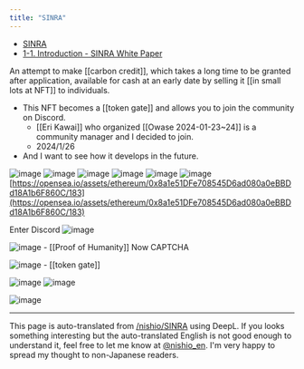 ```yaml
---
title: "SINRA"
---
```


- [SINRA](https://sinra.app/jp)
- [1-1. Introduction - SINRA White Paper](https://paramita-inc.gitbook.io/sinra/v/japanese/1.-introduction/1-1-hajimeni)

An attempt to make [[carbon credit]], which takes a long time to be granted after application, available for cash at an early date by selling it [[in small lots at NFT]] to individuals.
- This NFT becomes a [[token gate]] and allows you to join the community on Discord.
    - [[Eri Kawai]] who organized [[Owase 2024-01-23~24]] is a community manager and I decided to join.
    - 2024/1/26
- And I want to see how it develops in the future.

![image](https://gyazo.com/29a40f3143af47c773dc4035386eb89d/thumb/1000)
![image](https://gyazo.com/6145a40b5f87ddedd7c14a3adf318bcf/thumb/1000)
![image](https://gyazo.com/5ff3faa49beb89628f1be36a7c38b7e1/thumb/1000)
![image](https://gyazo.com/f7d557b8d212249553c0b947c4eba337/thumb/1000)
![image](https://gyazo.com/8f64712a5517e4592c0f1a0fefb72e6b/thumb/1000)
![image](https://gyazo.com/4d8041f3a1f8dc18d4927efdd52c8330/thumb/1000)
[https://opensea.io/assets/ethereum/0x8a1e51DFe708545D6ad080a0eBBDd18A1b6F860C/183](https://opensea.io/assets/ethereum/0x8a1e51DFe708545D6ad080a0eBBDd18A1b6F860C/183)

Enter Discord
![image](https://gyazo.com/afe8c4cc897ca4d73bf80fe056e8692d/thumb/1000)

![image](https://gyazo.com/4e06b42a12c91584ab95e3106b256224/thumb/1000)
    - [[Proof of Humanity]] Now CAPTCHA

![image](https://gyazo.com/a926579b6708da5df9fc4729e2150619/thumb/1000)
    - [[token gate]]

![image](https://gyazo.com/bfa036f9a9353903caef7ebe3d66f66b/thumb/1000)
![image](https://gyazo.com/4ca3a72236fb3ac32e848b76f3f92842/thumb/1000)

![image](https://gyazo.com/619677430539c7fe75cabe1880483c66/thumb/1000)

---
This page is auto-translated from [/nishio/SINRA](https://scrapbox.io/nishio/SINRA) using DeepL. If you looks something interesting but the auto-translated English is not good enough to understand it, feel free to let me know at [@nishio_en](https://twitter.com/nishio_en). I'm very happy to spread my thought to non-Japanese readers.